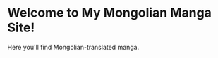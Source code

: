 <!DOCTYPE html>
<html lang="mn">
<head>
    <meta charset="UTF-8">
    <meta name="viewport" content="width=device-width, initial-scale=1.0">
    <title>Mongolian Manga Site</title>
</head>
<body>
    <h1>Welcome to My Mongolian Manga Site!</h1>
    <p>Here you'll find Mongolian-translated manga.</p>
</body>
</html>
